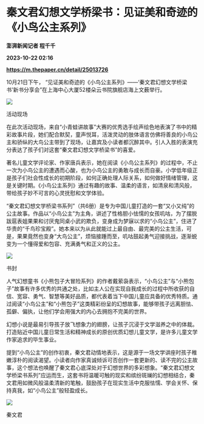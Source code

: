 # 秦文君幻想文学桥梁书：见证美和奇迹的《小鸟公主系列》
**澎湃新闻记者 程千千**

**2023-10-22 02:16**

**https://m.thepaper.cn/detail/25013726**

10月21日下午， “见证美和奇迹的《小鸟公主系列》——‘秦文君幻想文学桥梁书’新书分享会”在上海中心大厦52楼朵云书院旗舰店海上文薮举行。

![](https://imagecloud.thepaper.cn/thepaper/image/275/71/993.jpg)

活动现场

在此次活动现场，来自“小青蛙讲故事”大赛的优秀选手绘声绘色地表演了书中的精彩故事片段，她们配合默契，童声悦耳，活泼灵动的肢体语言仿佛将善良的小鸟公主和骄纵的大鸟公主带到了现场，让嘉宾及小读者都沉醉其中。引人入胜的表演充分表达了孩子们对这套“秦文君幻想文学桥梁书”的喜爱。

著名儿童文学评论家、作家唐兵表示，她在阅读《小鸟公主系列》的过程中，不止一次为小鸟公主的遭遇而心酸，也为小鸟公主的勇敢与成长而自豪。小学低年级正是孩子们社会性成长的初期阶段，如何正确处理人际关系，如何做好情绪管理，这是关键时期。《小鸟公主系列》通过有趣的故事、温柔的语言，如清泉和清风般，带给孩子妙不可言的心灵抚慰和文学体验。

“秦文君幻想文学桥梁书系列”（共6册）是专为中国儿童打造的一套“又小又纯”的公主故事。作品以“小鸟公主”为主角，讲述了性格胆小怯懦的女孩叽咕，为了摆脱跋扈表姐果果和讨厌鬼同桌小武的欺负，变身成为梦寐以求的“小鸟公主”，住进了华贵的“千鸟珍宝殿”。她本来以为从此就能过上最自由、最完美的公主生活，可是，果果竟然也变身“大鸟公主”，烦恼接踵而至，叽咕鼓起勇气迎接挑战，逐渐蜕变为一个懂得爱和包容、充满勇气和正义的公主。

![](https://imagecloud.thepaper.cn/thepaper/image/275/71/995.jpg)

书封

人气幻想童书《小熊包子大冒险系列》的作者戴萦袅表示，“小鸟公主”与“小熊包子”故事有许多优秀的共通之处，比如主人公在实现自我成长的过程中所收获的自信、宽容、勇气、智慧等美好品质，都代表着当下中国儿童应具备的优秀特质。通过阅读“小鸟公主”和“小熊包子”这类精彩纷呈的幻想故事，能够带孩子远离胆怯、孤僻、偏执，让他们学会用强大的内心去拥抱不完美的世界。

幻想小说是最易引导孩子放飞想象力的翅膀，让孩子沉浸于文学滋养之中的体裁。打造贴近中国儿童日常生活和精神成长的原创优质幻想儿童文学，是许多儿童文学作家追求的毕生事业。

提到“小鸟公主”的创作初衷，秦文君动情地表示，这是源于一场文学讲座时孩子稚嫩淳朴的阅读渴望。小读者向作家真诚倾诉可否创作一套更新的、读不完的公主故事，这个想法也唤醒了秦文君心底深处对于幻想世界的多彩想象。“秦文君幻想文学桥梁书系列”应运而生，这套书将温暖可触的现实和缤纷斑斓的幻想相结合，秦文君用如微风般温柔清新的笔触，鼓励孩子在现实生活中克服怯懦、学会关怀、保持真我，如“小鸟公主”般轻盈成长。

![](https://imagecloud.thepaper.cn/thepaper/image/275/71/994.jpg)

秦文君